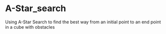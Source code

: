 # A-Star_search
Using A-Star Search to find the best way from an initial point to an end point in a cube with obstacles
